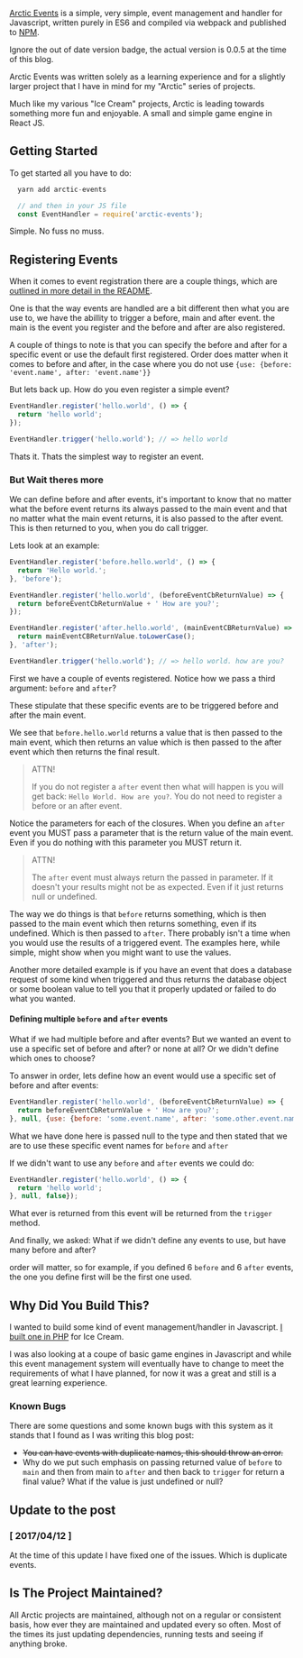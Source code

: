 [Arctic Events](https://www.npmjs.com/package/arctic-events) is a simple, very simple, event management and handler for Javascript, written purely in ES6 and compiled via webpack and published to [NPM](https://www.npmjs.com/package/arctic-events).

Ignore the out of date version badge, the actual version is 0.0.5 at the time of this blog.

Arctic Events was written solely as a learning experience and for a slightly larger project that I have in mind for my "Arctic" series of projects.

Much like my various "Ice Cream" projects, Arctic is leading towards something more fun and enjoyable. A small and simple game engine in React JS.

## Getting Started

To get started all you have to do:

```js
  yarn add arctic-events

  // and then in your JS file
  const EventHandler = require('arctic-events');
```

Simple. No fuss no muss.

## Registering Events

When it comes to event registration there are a couple things, which are [outlined in more detail in the README](https://github.com/AdamKyle/arctic-events/blob/master/README.md).

One is that the way events are handled are a bit different then what you are use to, we have the abillity to trigger a before, main and after event. the main is the event you register and the before and after are also registered.

A couple of things to note is that you can specify the before and after for a specific event or use the default first registered. Order does matter when it comes to before and after, in the case where you do not use `{use: {before: 'event.name', after: 'event.name'}}`

But lets back up. How do you even register a simple event?

```js
EventHandler.register('hello.world', () => {
  return 'hello world';
});

EventHandler.trigger('hello.world'); // => hello world
```

Thats it. Thats the simplest way to register an event.

### But Wait theres more

We can define before and after events, it's important to know that no matter what the before event returns its always passed to the main event and that no matter what the main event returns, it is also passed to the after event. This is then returned to you, when you do call trigger.

Lets look at an example:

```js
EventHandler.register('before.hello.world', () => {
  return 'Hello world.';
}, 'before');

EventHandler.register('hello.world', (beforeEventCbReturnValue) => {
  return beforeEventCbReturnValue + ' How are you?';
});

EventHandler.register('after.hello.world', (mainEventCBReturnValue) => {
  return mainEventCBReturnValue.toLowerCase();
}, 'after');

EventHandler.trigger('hello.world'); // => hello world. how are you?
```

First we have a couple of events registered. Notice how we pass a third argument: `before` and `after`?

These stipulate that these specific events are to be triggered before and after the main event.

We see that `before.hello.world` returns a value that is then passed to the main event, which then returns an value which is then passed to the after event which then returns the final result.

> ATTN!
>
> If you do not register a `after` event then what will happen is you will get back: `Hello World. How are
> you?`. You do not need to register a before or an after event.

Notice the parameters for each of the closures. When you define an `after` event you MUST pass a parameter that is the return value of the main event. Even if you do nothing with this parameter you MUST return it.

> ATTN!
>
> The `after` event must always return the passed in parameter. If it doesn't your results might not
> be as expected. Even if it just returns null or undefined.

The way we do things is that `before` returns something, which is then passed to the main event which then returns something, even if its undefined. Which is then passed to `after`. There probably isn't a time when you would use the results of a triggered event. The examples here, while simple, might show when you might want to use the values.

Another more detailed example is if you have an event that does a database request of some kind when triggered and thus returns the database object or some boolean value to tell you that it properly updated or failed to do what you wanted.

#### Defining multiple `before` and `after` events

What if we had multiple before and after events? But we wanted an event to use a specific set of before and after? or none at all? Or we didn't define which ones to choose?

To answer in order, lets define how an event would use a specific set of before and after events:

```js
EventHandler.register('hello.world', (beforeEventCbReturnValue) => {
  return beforeEventCbReturnValue + ' How are you?';
}, null, {use: {before: 'some.event.name', after: 'some.other.event.name'}});
```

What we have done here is passed null to the type and then stated that we are to use these specific event names for `before` and `after`

If we didn't want to use any `before` and `after` events we could do:

```js
EventHandler.register('hello.world', () => {
  return 'hello world';
}, null, false});
```

What ever is returned from this event will be returned from the `trigger` method.

And finally, we asked: What if we didn't define any events to use, but have many before and after?

order will matter, so for example, if you defined 6 `before` and 6 `after` events, the one you define first will be the first one used.

## Why Did You Build This?

I wanted to build some kind of event management/handler in Javascript. [I built one in PHP](https://github.com/AdamKyle/ice-cream-events) for Ice Cream.

I was also looking at a coupe of basic game engines in Javascript and while this event management system will eventually have to change to meet the requirements of what I have planned, for now it was a great and still is a great learning experience.

### Known Bugs

There are some questions and some known bugs with this system as it stands that I found as I was writing this blog post:

- ~~You can have events with duplicate names, this should throw an error.~~
- Why do we put such emphasis on passing returned value of `before` to `main` and then from main to `after` and then back to `trigger` for return a final value? What if the value is just undefined or null?

## Update to the post

### [ 2017/04/12 ]

At the time of this update I have fixed one of the issues. Which is duplicate events.

## Is The Project Maintained?

All Arctic projects are maintained, although not on a regular or consistent basis, how ever they are maintained and updated every so often. Most of the times its just updating dependencies, running tests and seeing if anything broke.
